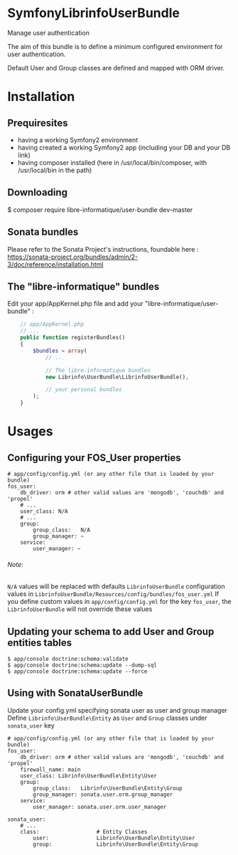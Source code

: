 # SymfonyLibrinfoUserBundle
Manage user authentication

The aim of this bundle is to define a minimum configured environment for user authentication.

Default User and Group classes are defined and mapped with ORM driver.

Installation
============

Prequiresites
-------------

- having a working Symfony2 environment
- having created a working Symfony2 app (including your DB and your DB link)
- having composer installed (here in /usr/local/bin/composer, with /usr/local/bin in the path)

Downloading
-----------

  $ composer require libre-informatique/user-bundle dev-master

Sonata bundles
--------------

Please refer to the Sonata Project's instructions, foundable here :
https://sonata-project.org/bundles/admin/2-3/doc/reference/installation.html

The "libre-informatique" bundles
--------------------------------

Edit your app/AppKernel.php file and add your "libre-informatique/user-bundle" :

```php
    // app/AppKernel.php
    // ...
    public function registerBundles()
    {
        $bundles = array(
            // ...

            // The libre-informatique bundles
            new Librinfo\UserBundle\LibrinfoUserBundle(),

            // your personal bundles
        );
    }
```

Usages
======

Configuring your FOS_User properties
------------------------------------

```
# app/config/config.yml (or any other file that is loaded by your bundle)
fos_user:
    db_driver: orm # other valid values are 'mongodb', 'couchdb' and 'propel'
    # ...
    user_class: N/A
    # ...
    group:
        group_class:   N/A
        group_manager: ~
    service:
        user_manager: ~
```

###### Note:
```N/A``` values will be replaced with defaults ```LibrinfoUserBundle``` configuration values in ```LibrinfoUserBundle/Resources/config/bundles/fos_user.yml```
If you define custom values in ```app/config/config.yml``` for the key ```fos_user```, the ```LibrinfoUserBundle``` will not override these values

Updating your schema to add User and Group entities tables
----------------------------------------------------------

    $ app/console doctrine:schema:validate
    $ app/console doctrine:schema:update --dump-sql
    $ app/console doctrine:schema:update --force

Using with SonataUserBundle
---------------------------

Update your config.yml specifying sonata user as user and group manager
Define ```Librinfo\UserBundle\Entity``` as ```User``` and ```Group``` classes under ```sonata_user``` key

```
# app/config/config.yml (or any other file that is loaded by your bundle)
fos_user:
    db_driver: orm # other valid values are 'mongodb', 'couchdb' and 'propel'
    firewall_name: main
    user_class: Librinfo\UserBundle\Entity\User
    group:
        group_class:   Librinfo\UserBundle\Entity\Group
        group_manager: sonata.user.orm.group_manager
    service:
        user_manager: sonata.user.orm.user_manager

sonata_user:
    # ...
    class:                  # Entity Classes
        user:               Librinfo\UserBundle\Entity\User
        group:              Librinfo\UserBundle\Entity\Group
```
